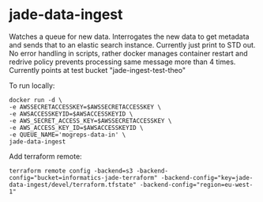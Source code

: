 # jade-data-ingest

Watches a queue for new data.
Interrogates the new data to get metadata and sends that to an elastic search instance.
Currently just print to STD out.
No error handling in scripts, rather docker manages container restart and redrive policy prevents processing same message more than 4 times.
Currently points at test bucket "jade-ingest-test-theo"

To run locally:
```
docker run -d \
-e AWSSECRETACCESSKEY=$AWSSECRETACCESSKEY \
-e AWSACCESSKEYID=$AWSACCESSKEYID \
-e AWS_SECRET_ACCESS_KEY=$AWSSECRETACCESSKEY \
-e AWS_ACCESS_KEY_ID=$AWSACCESSKEYID \
-e QUEUE_NAME='mogreps-data-in' \
jade-data-ingest
```

Add terraform remote:

```
terraform remote config -backend=s3 -backend-config="bucket=informatics-jade-terraform" -backend-config="key=jade-data-ingest/devel/terraform.tfstate" -backend-config="region=eu-west-1"
```
